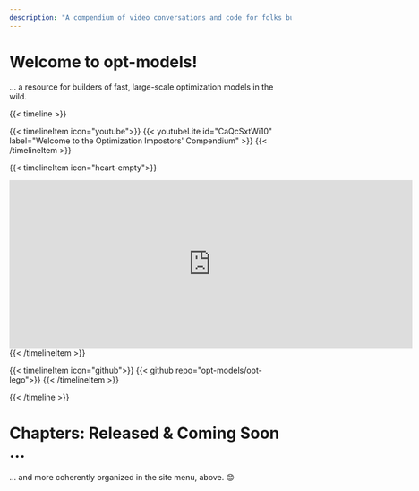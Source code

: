 ```yaml
---
description: "A compendium of video conversations and code for folks building large-scale optimization models and integrating these into real-time applications in the wild."
---
```


# Welcome to opt-models! 

... a resource for builders of fast, large-scale optimization models in the wild. 


{{< timeline >}}

{{< timelineItem icon="youtube">}}
{{< youtubeLite id="CaQcSxtWi10" label="Welcome to the Optimization Impostors' Compendium" >}}
{{< /timelineItem >}}

{{< timelineItem icon="heart-empty">}}
<iframe src="https://discord.com/widget?id=1226293117787836467&theme=dark" width="720" height="300" allowtransparency="true" frameborder="0" sandbox="allow-popups allow-popups-to-escape-sandbox allow-same-origin allow-scripts"></iframe>
{{< /timelineItem >}}

{{< timelineItem icon="github">}}
{{< github repo="opt-models/opt-lego">}}
{{< /timelineItem >}}

{{< /timeline >}}

# Chapters: Released & Coming Soon ...
... and more coherently organized in the site menu, above. 😊
